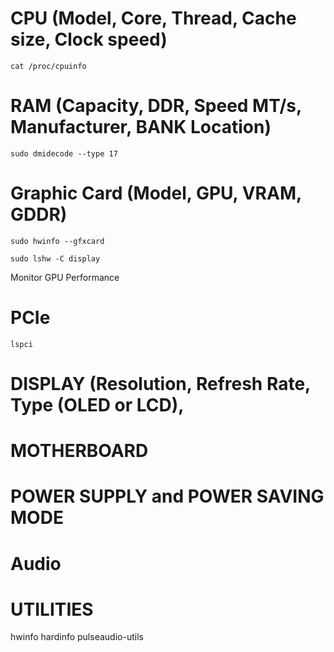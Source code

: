# CPU (Model, Core, Thread, Cache size, Clock speed)

`cat /proc/cpuinfo`

# RAM (Capacity, DDR, Speed MT/s, Manufacturer, BANK Location)

`sudo dmidecode --type 17`

# Graphic Card (Model, GPU, VRAM, GDDR)
`sudo hwinfo --gfxcard`

`sudo lshw -C display`

Monitor GPU Performance 

# PCIe

`lspci`

# DISPLAY (Resolution, Refresh Rate, Type (OLED or LCD), 

# MOTHERBOARD

# POWER SUPPLY and POWER SAVING MODE



# Audio

# UTILITIES
hwinfo
hardinfo
pulseaudio-utils
